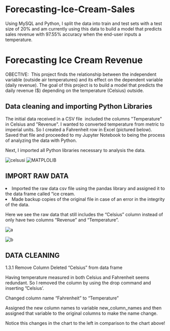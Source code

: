 # Forecasting-Ice-Cream-Sales
Using MySQL and Python, I split the data into train and test sets with a test size of 20% and am currently using this data to build a model that predicts sales revenue with 97.55% accuracy when the end-user inputs a temperature.




<h1> Forecasting Ice Cream Revenue</h1>
OBECTIVE:
 This project finds the relationship between the independent variable (outside air temperatures) and its effect on the dependent variable (daily revenue). The goal of this project is to build a model that predicts the daily revenue ($) depending on the temperature (Celsius) outside.


<h2> Data cleaning and importing Python Libraries</h2>
The initial data received in a CSV file  included the columns "Temperature" in Celsius and "Revenue". I wanted to converted temperature from metric to imperial units. So I created a Fahrenheit row in Excel (pictured below). Saved that file and proceeded to my Jupyter Notebook to being the process of analyzing the data with Python.

Next, I imported all Python libraries necessary to analysis the data.

![celsusi](https://user-images.githubusercontent.com/46979334/124637051-deb2b080-de4e-11eb-86e4-f34a8db4309a.PNG)
![MATPLOLIB](https://user-images.githubusercontent.com/46979334/124637217-14579980-de4f-11eb-9582-44a8f67606af.PNG)

<h2> IMPORT RAW DATA</h2>
<li>Imported the raw data csv file using the pandas library
and assigned it to the data frame called “ice cream.</li>
<li>Made backup copies of the original file in case of an error in the integrity of the data.</li>

<p>Here we see the raw data that still includes the “Celsius” column instead of only have two columns “Revenue” and “Temperature”.</p>

![a](https://user-images.githubusercontent.com/46979334/124638318-6f3dc080-de50-11eb-98da-6bd3cc725a3e.PNG)

![b](https://user-images.githubusercontent.com/46979334/124638383-811f6380-de50-11eb-8dee-0a27c2d4612a.PNG)


<h2>DATA CLEANING</h2>

1.3.1 Remove Column
Deleted “Celsius” from data frame

Having temperature measured in both Celsius and Fahrenheit seems redundant. So I removed the column by using the drop command and inserting ”Celsius’.


Changed column name “Fahrenheit” to “Temperature”

Assigned the new column names to variable new_column_names and then assigned that variable to the original columns to make the name change.

Notice this changes in the chart to the left in comparison to the chart above!





